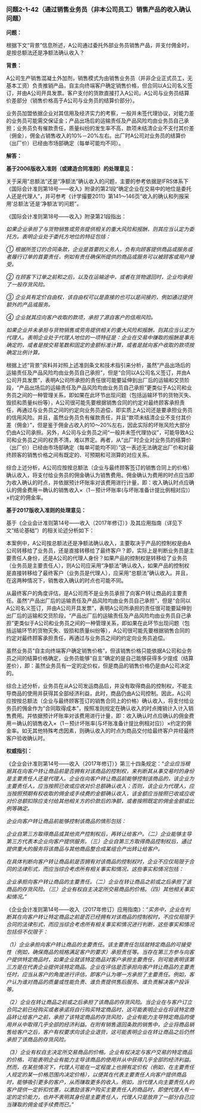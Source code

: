 ### 问题2-1-42（通过销售业务员（非本公司员工）销售产品的收入确认问题）

**问题：**

根据下文“背景”信息所述，A公司通过委托外部业务员销售产品，并支付佣金时，是按总额法还是净额法确认收入？

**背景：**

A公司生产销售混凝土外加剂，销售模式为由销售业务员（并非企业正式员工，无基本工资）负责推销产品，自主向终端客户确定销售价格，但合同以A公司名义签订，并由A公司开具发票。客户支付的货款直接打入A公司。A公司与业务员结算价差部分（销售价格高于A公司与业务员的结算价部分）。

业务员加盟依据企业对其信用及经济实力的考察，一般并未签代理协议，对能力差的业务员可能需交保证金；产品出场后的运输责任及产品风险均由业务员自己承担；业务员负有催款责任，质量纠纷的发生率不高，款项未结清企业不支付其价差（佣金），佣金占销售收入的10%－20%左右。出厂时A公司对业务员的结算价（出厂价）已经由市场部确定（每单可能均不同）。

**解答：**

**基于2006版收入准则（或建造合同准则）的处理意见：**

关于采用“总额法”还是“净额法”确认收入的问题，主要的参考依据是IFRS体系下《国际会计准则第18号——收入》附录的第21段“确定企业在交易中的地位是委托人还是代理人”，并可参考《计学撮要2011》第141～146页“收入的确认和列报采用‘总额法’还是‘净额法’的问题”。

《国际会计准则第18号——收入》附录第21段指出：

*如果企业承担了与货物销售或劳务提供相关的重大风险和报酬，则其应当认定为委托方。表明企业处于委托方地位的特征包括：*

*①
根据所签订的合同条款，企业是首要的义务人，负有向顾客提供商品或服务或者履行订单的首要责任，例如有责任确保所提供的商品或服务可以被顾客或用户接受。*

*②
在顾客下订单之前和之后，以及在运输途中，或者在货物退回时，企业均承担了一般存货风险。*

*③
企业具有定价自由权，该自由权可以是直接的也可以是间接的，例如通过提供额外的产品或服务。*

*④ 企业就其应向客户收取的款项，承担了源自客户的信用风险。*

*如果企业并未承担与货物销售或劳务提供相关的重大风险和报酬，则其应当认定为代理人。表明企业处于代理人地位的一项特征是：企业在交易中赚取的报酬是事先确定的，或者是按交易笔数和固定的金额标准计算，或者是就向客户收取的款项按确定比例计算。*

根据上述“背景”资料并对照上述准则条文和技术指引来分析，虽然“产品出场后的运输责任及产品风险均由业务员自己承担”，但是“合同以A公司名义签订，并由A公司开具发票”，表明A公司所承担的责任很可能要延伸到出厂后的运输和交货阶段，“产品出场后的运输责任及产品风险均由业务员自己承担”更类似于A公司和业务员之间的一种管理关系，即如果在此环节出现问题（包括运输环节的货物灭失、毁损和质量纠纷等），A公司很可能先要根据销售合同的约定对最终顾客承担责任，再通过与业务员之间的约定向业务员追偿，即实质上A公司还是要承担业务员的信用风险。并且，虽然业务员负有催款责任，并且“款项未结清企业不支付其价差（佣金）”，但是鉴于佣金占收入的10～20%左右，因此实际的坏账风险大部分仍由A公司承担。另外，A公司与业务员之间“一般并未签代理协议”，可能导致A公司和业务员之间的权责不清，难以界定。再者，从“出厂时企业对业务员的结算价（出厂价）已经由市场部确定（每单可能均不同）”这一表述无法确定出厂价和对最终顾客的销售价格之间有既定的、可预期和可测算的对应关系。

综合上述分析，A公司应按按总额法（企业与最终顾客签订的销售合同上的价格）确认收入，将支付给业务员的佣金确认为销售费用。佣金确认为费用的时点应当即为收入确认的时点，并依据预计坏账率对该费用进行计量，即：收入确认时点应确认的佣金费用＝确认的销售收入×（1－预计坏账率(与坏账准备计提比例相对应)）×约定的佣金率。

**基于2017版收入准则的处理意见：**

基于《企业会计准则第14号——收入（2017年修订）》及其应用指南（详见下文“结论基础”）的相关论述分析如下：

本案例中，A公司按总额法还是净额法确认收入，主要取决于产品的控制权是由A公司转移给了业务员，还是直接转移给了最终客户？即，实际上是判断业务员是主要责任人身份，还是A公司的代理人身份？如果产品的控制权是转移给了业务员（业务员是主要责任人），则A公司应采用“净额法”确认收入，如果产品的控制权是直接转移给了最终客户（业务员是代理人），应采用“总额法”确认收入。并且，在这两种情况下，销售收入确认的时点也可能不同。

从最终客户的角度评估，是A公司而不是业务员承担了向客户转让商品的主要责任。虽然“产品出厂后的运输责任及产品风险均由业务员自己承担”，但是“合同以A公司名义签订，并由A公司开具发票”，表明A公司所承担的责任很可能要延伸到出厂后的运输和交货阶段，“产品出厂后的运输责任及产品风险均由业务员自己承担”更类似于A公司和业务员之间的一种管理关系，即如果在此环节出现问题（包括运输环节的货物灭失、毁损和质量纠纷等），A公司很可能先要根据销售合同的约定对最终顾客承担责任，再通过与业务员之间的约定向业务员追偿。

虽然业务员“自主向终端客户确定销售价格”，但该销售价格只能依据A公司和业务员之间的结算价格确定，业务员能够“自主”确定的是自己能够获得多少提成（结算差价），即：虽然业务员有一定的定价权，但是商品的销售价格仍是由A公司决定的。

综合上述分析，业务员在从A公司发运商品后，并没有取得商品的控制权，不能主导商品的使用并获得其全部经济利益，此时，商品仍由A公司控制。因此，A公司应按按总额法（企业与最终顾客签订的销售合同上的价格）确认收入，将支付给业务员的佣金作为“合同取得成本”，按照准则规定在确认收入的时点摊销计入计入销售费用。并依据预计坏账率对该费用进行计量，即：收入确认时点应确认的佣金费用＝确认的销售收入×（1－预计坏账率(与坏账准备计提比例相对应)）×约定的佣金率。如无其他特殊考虑因素，则确认收入的时点为商品交付给最终客户并经最终客户验收确认时。

**权威指引：**

《企业会计准则第14号——收入（2017年修订）》第三十四条规定：“*企业应当根据其在向客户转让商品前是否拥有对该商品的控制权，来判断其从事交易时的身份是主要责任人还是代理人。企业在向客户转让商品前能够控制该商品的，该企业为主要责任人，应当按照已收或应收对价总额确认收入；否则，该企业为代理人，应当按照预期有权收取的佣金或手续费的金额确认收入，该金额应当按照已收或应收对价总额扣除应支付给其他相关方的价款后的净额，或者按照既定的佣金金额或比例等确定。*

*企业向客户转让商品前能够控制该商品的情形包括：*

*企业自第三方取得商品或其他资产控制权后，再转让给客户。（二）企业能够主导第三方代表本企业向客户提供服务。（三）企业自第三方取得商品控制权后，通过提供重大的服务将该商品与其他商品整合成某组合产出转让给客户。*

*在具体判断向客户转让商品前是否拥有对该商品的控制权时，企业不应仅局限于合同的法律形式，而应当综合考虑所有相关事实和情况，这些事实和情况包括：*

*企业承担向客户转让商品的主要责任。（二）企业在转让商品之前或之后承担了该商品的存货风险。（三）企业有权自主决定所交易商品的价格。（四）其他相关事实和情况。*”

《企业会计准则第14号——收入（2017年修订）应用指南》：“*实务中，企业在判断其在向客户转让特定商品之前是否已经拥有对该商品的控制权时，不应仅局限于合同的法律形式，而应当综合考虑所有相关事实和情况进行判断，这些事实和情况包括但不仅限于：*

*（1）企业承担向客户转让商品的主要责任。该主要责任包括就特定商品的可接受性（例如，确保商品的规格满足客户的要求）承担责任等。当存在第三方参与向客户提供特定商品时，如果企业就该特定商品对客户承担主要责任，则可能表明该第三方是在代表企业提供该特定商品。企业在评估是否承担向客户转让商品的主要责任时，应当从客户的角度进行评估，即客户认为哪一方承担了主要责任。例如，客户认为谁对商品的质量或性能负责、谁负责提供售后服务、谁负责解决客户投诉等。*

*（2）企业在转让商品之前或之后承担了该商品的存货风险。当企业在与客户订立合同之前已经购买或者承诺将自行购买特定商品时，这可能表明企业在将该特定商品转让给客户之前，承担了该特定商品的存货风险，企业有能力主导特定商品的使用并从中取得几乎全部的经济利益。在附有销售退回条款的销售中，企业将商品销售给客户之后，客户有权要求向该企业退货，这可能表明企业在转让商品之后仍然承担了该商品的存货风险。*

*（3）企业有权自主决定所交易商品的价格。企业有权决定与客户交易的特定商品的价格，可能表明企业有能力主导该商品的使用并从中获得几乎全部的经济利益。然而，在某些情况下，代理人可能在一定程度上也拥有定价权（例如，在主要责任人规定的某一价格范围内决定价格），以便其在代表主要责任人向客户提供商品时，能够吸引更多的客户，从而赚取更多的收入。例如，当代理人向主要责任人的客户提供一定折扣优惠，以激励该客户购买主要责任人的商品时，即使代理人有一定的定价能力，也并不表明其身份是主要责任人，代理人只是放弃了一部分自己应当赚取的佣金或手续费而已。*”